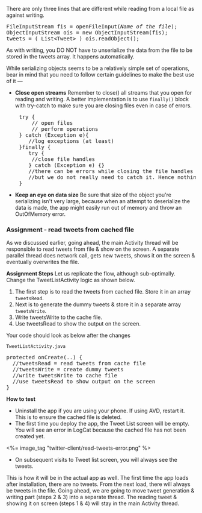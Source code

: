 
There are only three lines that are different while reading from a local file as against writing. 

<pre>
FileInputStream fis = openFileInput(<i>Name of the file</i>);
ObjectInputStream ois = new ObjectInputStream(fis);
tweets = ( List&lt;Tweet&gt; ) ois.readObject();
</pre>

As with writing, you DO NOT have to unserialize the data from the file to be stored in the tweets array. It happens automatically.

While serializing objects seems to be a relatively simple set of operations, bear in mind that you need to follow certain guidelines to make the best use of it —

* **Close open streams** Remember to close() all streams that you open for reading and writing. A better implementation is to use `finally()` block with try-catch to make sure you are closing files even in case of errors.

<pre>
    try {
		// open files
		// perform operations
	} catch (Exception e){
	   //log exceptions (at least)
	}<span class="highlight">finally {
	   try {
		//close file handles 
	   } catch (Exception e) {} 
	   //there can be errors while closing the file handles if it was'nt opened at the first place.
	   //but we do not really need to catch it. Hence nothing inside catch.
	}</span>
</pre>

* **Keep an eye on data size** Be sure that size of the object you're serializing isn't very large, because when an attempt to deserialize the data is made, the app might easily run out of memory and throw an OutOfMemory error.

### Assignment - read tweets from cached file

As we discussed earlier, going ahead, the main Activity thread will be responsible to read tweets from file & show on the screen. A separate parallel thread does network call, gets new tweets, shows it on the screen & eventually overwrites the file. 

**Assignment Steps** Let us replicate the flow, although sub-optimally. Change the TweetListActivity logic as shown below. 

1. The first step is to read the tweets from cached file. Store it in an array `tweetsRead`. 
2. Next is to generate the dummy tweets & store it in a separate array `tweetsWrite`. 
3. Write tweetsWrite to the cache file. 
4. Use tweetsRead to show the output on the screen.

Your code should look as below after the changes

`TweetListActivity.java`

<pre>
protected onCreate(..) {
  //tweetsRead = read tweets from cache file
  //tweetsWrite = create dummy tweets
  //write tweetsWrite to cache file
  //use tweetsRead to show output on the screen
}
</pre>

**How to test**

* Uninstall the app if you are using your phone. If using AVD, restart it. This is to ensure the cached file is deleted. 
* The first time you deploy the app, the Tweet List screen will be empty. You will see an error in LogCat because the cached file has not been created yet.

<%= image_tag "twitter-client/read-tweets-error.png" %>

* On subsequent visits to Tweet list screen, you will always see the tweets. 

This is how it will be in the actual app as well. The first time the app loads after installation, there are no tweets. From the next load, there will always be tweets in the file. Going ahead, we are going to move tweet generation & writing part (steps 2 & 3) into a separate thread. The reading tweet & showing it on screen (steps 1 & 4) will stay in the main Activity thread. 

